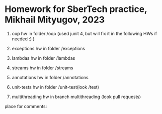 # Homework for SberTech practice, Mikhail Mityugov, 2023
1. oop hw in folder /oop (used junit 4, but will fix it in the following HWs if needed  :) )
2. exceptions hw in folder /exceptions
3. lambdas hw in folder /lambdas
4. streams hw in folder /streams
5. annotations hw in folder /annotations
6. unit-tests hw in folder /unit-test(look /test)

7. multithreading hw in branch multithreading (look pull requests)

place for comments:
